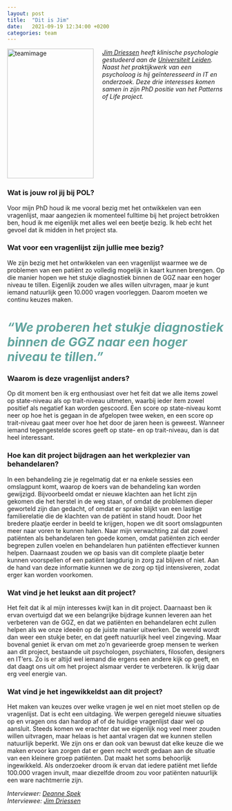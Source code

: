 ```yaml
---
layout: post
title:  "Dit is Jim"
date:   2021-09-19 12:34:00 +0200
categories: team
---
```

<style type="text/css">
  img[alt=teamimage] {
   width:200px;
   height:300px;
   float:left;
   margin-right: 20px;
}
</style>

![teamimage](/assets/team/jim.jpg)

*[Jim Driessen] heeft klinische psychologie gestudeerd aan de [Universiteit Leiden].
Naast het praktijkwerk van een psycholoog is hij geïnteresseerd in IT en
onderzoek. Deze drie interesses komen samen in zijn PhD positie van het
Patterns of Life project.*
<div style="clear: both;"></div>

### Wat is jouw rol jij bij POL?
Voor mijn PhD houd ik me vooral bezig met het ontwikkelen van een vragenlijst, maar aangezien ik momenteel fulltime bij het project betrokken ben, houd ik me eigenlijk met alles wel een beetje bezig. Ik heb echt het gevoel dat ik midden in het project sta.

### Wat voor een vragenlijst zijn jullie mee bezig?
We zijn bezig met het ontwikkelen van een vragenlijst waarmee we de problemen van een patiënt zo volledig mogelijk in kaart kunnen brengen. Op die manier hopen we het stukje diagnostiek binnen de GGZ naar een hoger niveau te tillen. Eigenlijk zouden we alles willen uitvragen, maar je kunt iemand natuurlijk geen 10.000 vragen voorleggen. Daarom moeten we continu keuzes maken.

# <span style="color:#62A59F">*“We proberen het stukje diagnostiek binnen de GGZ naar een hoger niveau te tillen.”*</span>

### Waarom is deze vragenlijst anders?
Op dit moment ben ik erg enthousiast over het feit dat we alle items zowel op state-niveau als op trait-niveau uitmeten, waarbij ieder item zowel positief als negatief kan worden gescoord. Een score op state-niveau komt neer op hoe het is gegaan in de afgelopen twee weken, en een score op trait-niveau gaat meer over hoe het door de jaren heen is geweest. Wanneer iemand tegengestelde scores geeft op state- en op trait-niveau, dan is dat heel interessant.

### Hoe kan dit project bijdragen aan het werkplezier van behandelaren?
In een behandeling zie je regelmatig dat er na enkele sessies een omslagpunt komt, waarop de koers van de behandeling kan worden gewijzigd. Bijvoorbeeld omdat er nieuwe klachten aan het licht zijn gekomen die het herstel in de weg staan, of omdat de problemen dieper geworteld zijn dan gedacht, of omdat er sprake blijkt van een lastige familierelatie die de klachten van de patiënt in stand houdt. Door het bredere plaatje eerder in beeld te krijgen, hopen we dit soort omslagpunten meer naar voren te kunnen halen. Naar mijn verwachting zal dat zowel patiënten als behandelaren ten goede komen, omdat patiënten zich eerder begrepen zullen voelen en behandelaren hun patiënten effectiever kunnen helpen. Daarnaast zouden we op basis van dit complete plaatje beter kunnen voorspellen of een patiënt langdurig in zorg zal blijven of niet. Aan de hand van deze informatie kunnen we de zorg op tijd intensiveren, zodat erger kan worden voorkomen.

### Wat vind je het leukst aan dit project?
Het feit dat ik al mijn interesses kwijt kan in dit project. Daarnaast ben ik ervan overtuigd dat we een belangrijke bijdrage kunnen leveren aan het verbeteren van de GGZ, en dat we patiënten en behandelaren echt zullen helpen als we onze ideeën op de juiste manier uitwerken. De wereld wordt dan weer een stukje beter, en dat geeft natuurlijk heel veel zingeving. Maar bovenal geniet ik ervan om met zo’n gevarieerde groep mensen te werken aan dit project, bestaande uit psychologen, psychiaters, filosofen, designers en IT’ers. Zo is er altijd wel iemand die ergens een andere kijk op geeft, en dat daagt ons uit om het project alsmaar verder te verbeteren. Ik krijg daar erg veel energie van.

### Wat vind je het ingewikkeldst aan dit project?
Het maken van keuzes over welke vragen je wel en niet moet stellen op de vragenlijst. Dat is echt een uitdaging. We werpen geregeld nieuwe situaties op en vragen ons dan hardop af of de huidige vragenlijst daar wel op aansluit. Steeds komen we erachter dat we eigenlijk nog veel meer zouden willen uitvragen, maar helaas is het aantal vragen dat we kunnen stellen natuurlijk beperkt. We zijn ons er dan ook van bewust dat elke keuze die we maken ervoor kan zorgen dat er geen recht wordt gedaan aan de situatie van een kleinere groep patiënten. Dat maakt het soms behoorlijk ingewikkeld. Als onderzoeker droom ik ervan dat iedere patiënt met liefde 100.000 vragen invult, maar diezelfde droom zou voor patiënten natuurlijk een ware nachtmerrie zijn.


*Interviewer: [Deanne Spek]*<br>
*Interviewee: [Jim Driessen]*

[Universiteit Leiden]: https://www.universiteitleiden.nl/
[Jim Driessen]: https://www.patternsoflife.nl/team/jim
[Deanne Spek]: https://www.patternsoflife.nl/team/deanne
